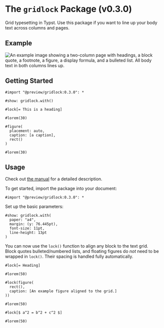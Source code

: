 # The `gridlock` Package (v0.3.0)

Grid typesetting in Typst.
Use this package if you want to line up your body text across columns and pages.

## Example

![An example image showing a two-column page with headings, a block quote, a footnote, a figure, a display formula, and a bulleted list. All body text in both columns lines up.](docs/assets/example-lines.png)

## Getting Started

```typ
#import "@preview/gridlock:0.3.0": *

#show: gridlock.with()

#lock[= This is a heading]

#lorem(30)

#figure(
  placement: auto,
  caption: [a caption],
  rect()
)

#lorem(30)
```

## Usage

Check out [the manual](docs/gridlock-manual.pdf) for a detailed description.

To get started, import the package into your document:

```typ
#import "@preview/gridlock:0.3.0": *
```

Set up the basic parameters:

```typ
#show: gridlock.with(
  paper: "a4",
  margin: (y: 76.445pt),
  font-size: 11pt,
  line-height: 13pt
)
```

You can now use the `lock()` function to align any block to the text grid.
Block quotes bulleted/numbered lists, and floating figures do _not_ need to be wrapped in `lock()`.
Their spacing is handled fully automatically.

```typ
#lock[= Heading]

#lorem(50)

#lock(figure(
  rect(),
  caption: [An example figure aligned to the grid.]
))

#lorem(50)

#lock[$ a^2 = b^2 + c^2 $]

#lorem(50)
```
